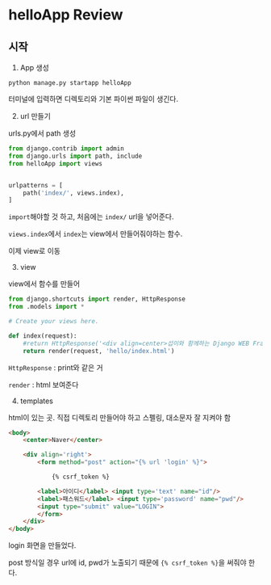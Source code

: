 # helloApp Review

## 시작

1. App 생성

```shell
python manage.py startapp helloApp
```

터미널에 입력하면 디렉토리와 기본 파이썬 파일이 생긴다.



2. url 만들기

urls.py에서 path 생성

```python
from django.contrib import admin
from django.urls import path, include
from helloApp import views


urlpatterns = [
    path('index/', views.index),
]
```

`import`해야할 것 하고, 처음에는 `index/` url을 넣어준다.

`views.index`에서 `index`는 view에서 만들어줘야하는 함수.

이제 view로 이동



3. view

view에서 함수를 만들어

```python
from django.shortcuts import render, HttpResponse
from .models import *

# Create your views here.

def index(request):
    #return HttpResponse('<div align=center>섭이와 함께하는 Django WEB Framework</div>')
    return render(request, 'hello/index.html')

```

`HttpResponse` : print와 같은 거

`render` :  html 보여준다



4. templates

html이 있는 곳. 직접 디렉토리 만들어야 하고 스펠링, 대소문자 잘 지켜야 함

```html
<body>
    <center>Naver</center>

    <div align='right'>
        <form method="post" action="{% url 'login' %}">

            {% csrf_token %}

        <label>아이디</label> <input type='text' name="id"/>
        <label>패스워드</label> <input type='password' name="pwd"/>
        <input type="submit" value="LOGIN">
        </form>
    </div>
</body>
```

login 화면을 만들었다.

post 방식일 경우 url에 id, pwd가 노출되기 때문에 `{% csrf_token %}`을 써줘야 한다.

